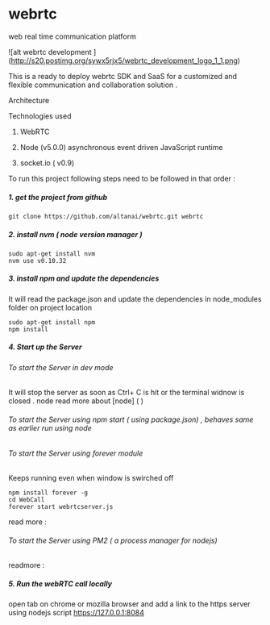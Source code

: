 # webrtc
web real time communication platform 

![alt webrtc development ] (http://s20.postimg.org/sywx5rjx5/webrtc_development_logo_1_1.png)

This is a ready to deploy webrtc SDK and SaaS for a customized and flexible communication and collaboration solution .

Architecture 

Technologies used 

1. WebRTC 

2. Node (v5.0.0)
asynchronous event driven JavaScript runtime

3. socket.io ( v0.9)


To run this project following steps need to be followed in that order :

##### 1. get the project from github 
```
git clone https://github.com/altanai/webrtc.git webrtc
```

##### 2. install nvm ( node version manager ) 
```
sudo apt-get install nvm
nvm use v0.10.32
```

##### 3. install npm and update the dependencies 
It will read the package.json and update the dependencies in node_modules folder on project location
```
sudo apt-get install npm
npm install
```

##### 4. Start up the Server 

###### To start the Server in dev mode  
It will stop the server as soon as Ctrl+ C is hit or the terminal widnow is closed . 
node 
read more about [node] ( )

###### To start the Server using npm start ( using package.json) , behaves same as earlier run using node

###### To start the Server using forever module 
Keeps running even when window is swirched off 
```
npm install forever -g
cd WebCall
forever start webrtcserver.js
```


read more :

###### To start the Server using PM2 ( a process manager for nodejs)
readmore : 

##### 5. Run the webRTC call locally
open tab on chrome or mozilla browser and add a link to the https server using nodejs script
https://127.0.0.1:8084
